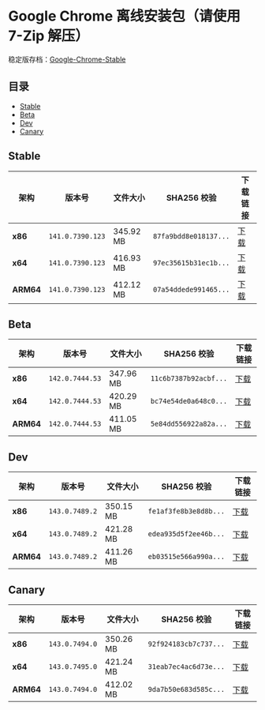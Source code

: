 # Google Chrome 离线安装包（请使用 7-Zip 解压）
稳定版存档：[Google-Chrome-Stable](https://github.com/wuyangdaily/chrome_installer/releases)

## 目录

- [Stable](#stable)
- [Beta](#beta)
- [Dev](#dev)
- [Canary](#canary)

## Stable

| 架构 | 版本号 | 文件大小 | SHA256 校验 | 下载链接 |
|------|--------|----------|-------------|----------|
| **x86** | `141.0.7390.123` | 345.92 MB | `87fa9bdd8e018137...` | [下载](https://dl.google.com/release2/chrome/acopmdg6vfozrcmx5634d4wvicra_141.0.7390.123/141.0.7390.123_chrome_installer_uncompressed.exe) |
| **x64** | `141.0.7390.123` | 416.93 MB | `97ec35615b31ec1b...` | [下载](https://dl.google.com/release2/chrome/adjsb3iilfaqd6frclcpo67wthmq_141.0.7390.123/141.0.7390.123_chrome_installer_uncompressed.exe) |
| **ARM64** | `141.0.7390.123` | 412.12 MB | `07a54ddede991465...` | [下载](https://dl.google.com/release2/chrome/adaapdxca5nxq4zi4iivl2kzba3q_141.0.7390.123/141.0.7390.123_chrome_installer_uncompressed.exe) |

## Beta

| 架构 | 版本号 | 文件大小 | SHA256 校验 | 下载链接 |
|------|--------|----------|-------------|----------|
| **x86** | `142.0.7444.53` | 347.96 MB | `11c6b7387b92acbf...` | [下载](https://dl.google.com/release2/chrome/ad7dbspr64to7fitt5je6ij3j5da_142.0.7444.53/142.0.7444.53_chrome_installer_uncompressed.exe) |
| **x64** | `142.0.7444.53` | 420.29 MB | `bc74e54de0a648c0...` | [下载](https://dl.google.com/release2/chrome/j55mio777yeks7mgidrn7tndoe_142.0.7444.53/142.0.7444.53_chrome_installer_uncompressed.exe) |
| **ARM64** | `142.0.7444.53` | 411.05 MB | `5e84dd556922a82a...` | [下载](https://dl.google.com/release2/chrome/adedhhtzr4biqqh4toonaou3cgea_142.0.7444.53/142.0.7444.53_chrome_installer_uncompressed.exe) |

## Dev

| 架构 | 版本号 | 文件大小 | SHA256 校验 | 下载链接 |
|------|--------|----------|-------------|----------|
| **x86** | `143.0.7489.2` | 350.15 MB | `fe1af3fe8b3e8d8b...` | [下载](https://dl.google.com/release2/chrome/ivx4vpgmtzxv5vixkgcz2zjvyi_143.0.7489.2/143.0.7489.2_chrome_installer_uncompressed.exe) |
| **x64** | `143.0.7489.2` | 421.28 MB | `edea935d5f2ee46b...` | [下载](https://dl.google.com/release2/chrome/bau7cc4np4daej2lsng7j6t2n4_143.0.7489.2/143.0.7489.2_chrome_installer_uncompressed.exe) |
| **ARM64** | `143.0.7489.2` | 411.26 MB | `eb03515e566a990a...` | [下载](https://dl.google.com/release2/chrome/ac6qvz5r33hau56orfma55derctq_143.0.7489.2/143.0.7489.2_chrome_installer_uncompressed.exe) |

## Canary

| 架构 | 版本号 | 文件大小 | SHA256 校验 | 下载链接 |
|------|--------|----------|-------------|----------|
| **x86** | `143.0.7494.0` | 350.26 MB | `92f924183cb7c737...` | [下载](https://dl.google.com/release2/chrome/ach5m2a7sgas4r2jyvofj4fwfw7a_143.0.7494.0/143.0.7494.0_chrome_installer_uncompressed.exe) |
| **x64** | `143.0.7495.0` | 421.24 MB | `31eab7ec4ac6d73e...` | [下载](https://dl.google.com/release2/chrome/admfzceid2o22pb66gygh7rbrvhq_143.0.7495.0/143.0.7495.0_chrome_installer_uncompressed.exe) |
| **ARM64** | `143.0.7494.0` | 412.02 MB | `9da7b50e683d585c...` | [下载](https://dl.google.com/release2/chrome/nccsbuyeg2ef6efp7imkaq6hty_143.0.7494.0/143.0.7494.0_chrome_installer_uncompressed.exe) |

